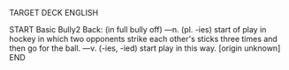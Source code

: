 TARGET DECK
ENGLISH

START
Basic
Bully2
Back: (in full bully off) —n. (pl. -ies) start of play in hockey in which two opponents strike each other's sticks three times and then go for the ball. —v. (-ies, -ied) start play in this way. [origin unknown]
END
